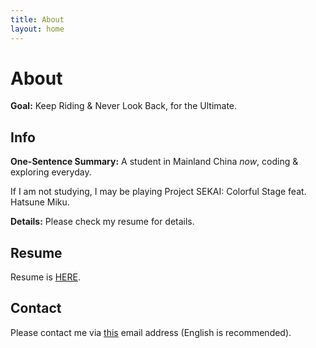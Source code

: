 ```yaml
---
title: About
layout: home
---
```


# About

**Goal:** Keep Riding & Never Look Back, for the Ultimate.

## Info

**One-Sentence Summary:** A student in Mainland China *now*, coding & exploring everyday.

If I am not studying, I may be playing Project SEKAI: Colorful Stage feat. Hatsune Miku.

**Details:** Please check my resume for details.

## Resume

Resume is [HERE](resume.pdf).

## Contact

Please contact me via [this](mailto://65thst@gmx.us) email address (English is recommended).
